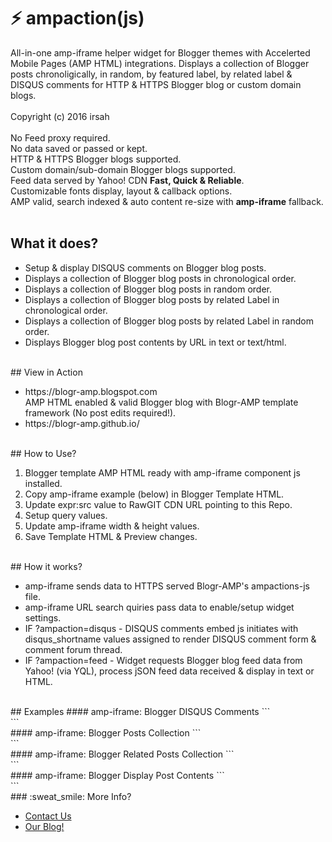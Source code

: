 # :zap: ampaction(js)
All-in-one amp-iframe helper widget for Blogger themes with Accelerted Mobile Pages (AMP HTML) integrations. Displays a collection of Blogger posts chronoligically, in random, by featured label, by related label &amp; DISQUS comments for HTTP &amp; HTTPS Blogger blog or custom domain blogs.<br>
<br>
Copyright (c) 2016 irsah 
<br>
<br>
No Feed proxy required.<br>
No data saved or passed or kept.<br>
HTTP &amp; HTTPS Blogger blogs supported.<br>
Custom domain/sub-domain Blogger blogs supported.<br>
Feed data served by Yahoo! CDN **Fast, Quick &amp; Reliable**.<br>
Customizable fonts display, layout &amp; callback options.<br>
AMP valid, search indexed &amp; auto content re-size with **amp-iframe** fallback.<br>
<br>
## What it does?
<ul>
<li>Setup &amp; display DISQUS comments on Blogger blog posts.</li>
<li>Displays a collection of Blogger blog posts in chronological order.</li>
<li>Displays a collection of Blogger blog posts in random order.</li>
<li>Displays a collection of Blogger blog posts by related Label in chronological order.</li>
<li>Displays a collection of Blogger blog posts by related Label in random order.</li>
<li>Displays Blogger blog post contents by URL in text or text/html.</li>
</ul>
<br>
## View in Action
<ul>
<li>https://blogr-amp.blogspot.com<br>
AMP HTML enabled &amp; valid Blogger blog with Blogr-AMP template framework (No post edits required!).</li>
<li>https://blogr-amp.github.io/</li>
</ul>
<br>
## How to Use?
<ol>
<li>Blogger template AMP HTML ready with amp-iframe component js installed.</li>
<li>Copy amp-iframe example (below) in Blogger Template HTML.</li>
<li>Update expr:src value to RawGIT CDN URL pointing to this Repo.</li>
<li>Setup query values.</li>
<li>Update amp-iframe width &amp; height values.</li>
<li>Save Template HTML &amp; Preview changes.</li>
</ol>
<br>
## How it works?
<ul>
<li>amp-iframe sends data to HTTPS served Blogr-AMP's ampactions-js file.</li>
<li>amp-iframe URL search quiries pass data to enable/setup widget settings.</li>
<li>IF ?ampaction=disqus - DISQUS comments embed js initiates with disqus_shortname values assigned to render DISQUS comment form &amp; comment forum thread.</li>
<li>IF ?ampaction=feed - Widget requests Blogger blog feed data from Yahoo! (via YQL), process jSON feed data received &amp; display in text or HTML.</li>
</ul>
<br>
## Examples
#### amp-iframe: Blogger DISQUS Comments
```
<amp-iframe
  expr:src='"https://path-to-file.html
  ?ampactions=disqus
  &amp;shortname={{DISQUS_SHORTNAME}}
  &amp;fontstyle=normal
  &amp;fontweight=normal
  &amp;fontsize=16
  &amp;fontlineheight=1.428
  &amp;fontfamily=Helvetica,Arial,sans-serif
  &amp;canonicalurl=" + data:blog.canonicalUrl + "
  &amp;url=" + data:blog.url + "
  &amp;homepageurl=" + data:blog.homepageUrl + "
  &amp;canonicalhomepageurl=" + data:blog.canonicalHomepageUrl'
  frameborder='0'
  height='450'
  layout='responsive'
  resizable='resizable'
  sandbox='allow-forms allow-scripts allow-same-origin allow-modals allow-popups'
  width='600'>
<div aria-label='Disqus' overflow='overflow' placeholder='placeholder' role='button' tabindex='0'/>
</amp-iframe>
```
<br/>
#### amp-iframe: Blogger Posts Collection
```
<amp-iframe
  expr:src='"https://path-to-file.html
  ?ampactions=feed
  &amp;feedsummary=160
  &amp;feedlimit=100
  &amp;feedresults=5
  &amp;feedimage=420
  &amp;feedlimit=100
  &amp;fontstyle=normal
  &amp;fontweight=normal
  &amp;fontsize=16
  &amp;fontlineheight=1.428
  &amp;fontfamily=Helvetica,Arial,sans-serif
  &amp;canonicalurl=" + data:blog.canonicalUrl +" 
  &amp;canonicalhomepageurl=" + data:blog.canonicalhomepageUrl + " 
  frameborder='0'
  height='450'
  layout='responsive' 
  resizable='resizable'
  sandbox='allow-forms allow-scripts allow-same-origin allow-modals allow-popups'
  width='600'>
  <div aria-label='Feed' overflow='overflow' placeholder='placeholder' role='button' tabindex='0'/>
</amp-iframe>
```
<br/>
#### amp-iframe: Blogger Related Posts Collection
```
<amp-iframe
  expr:src='"https://path-to-file.html
  ?ampactions=feed
  &amp;feedrelated=true
  &amp;feedrelatedlabel={{A BLOG POST LABEL}}
  &amp;feedsummary=160
  &amp;feedlimit=100
  &amp;feedresults=5
  &amp;feedimage=420
  &amp;feedlimit=100
  &amp;fontstyle=normal
  &amp;fontweight=normal
  &amp;fontsize=16
  &amp;fontlineheight=1.428
  &amp;fontfamily=Helvetica,Arial,sans-serif
  &amp;canonicalurl=" + data:blog.canonicalUrl + " 
  &amp;canonicalhomepageurl=" + data:blog.canonicalhomepageUrl + " 
  frameborder='0' 
  height='450'
  layout='responsive' 
  resizable='resizable' 
  sandbox='allow-forms allow-scripts allow-same-origin allow-modals allow-popups' 
  width='600'>
  <div aria-label='Related' overflow='overflow' placeholder='placeholder' role='button' tabindex='0'/>
</amp-iframe>
```
<br/>
#### amp-iframe: Blogger Display Post Contents
```
<amp-iframe 
  expr:src='"https://path-to-file.html
  ?ampactions=feed
  &amp;feedcontenttype=text
  &amp;feedsummary=160
  &amp;fontstyle=normal
  &amp;fontweight=normal
  &amp;fontsize=16
  &amp;fontlineheight=1.428
  &amp;fontfamily=Helvetica,Arial,sans-serif
  &amp;canonicalurl=" + data:blog.canonicalUrl + " 
  &amp;canonicalhomepageurl=" + data:blog.canonicalhomepageUrl + " 
  frameborder='0'
  height='450' 
  layout='responsive'
  resizable='resizable'
  sandbox='allow-forms allow-scripts allow-same-origin allow-modals allow-popups' 
  width='600'>
<div aria-label='Related' overflow='overflow' placeholder='placeholder' role='button' tabindex='0'/>
</amp-iframe>
```
<br/>
### :sweat_smile: More Info?
<ul>
<li><a href="https://blogr-amp.blogspot.com/contact" target="_blank">Contact Us</a></li>
<li><a href="//blog.irsah.com" target="_blank">Our Blog!</a></li>
</ul>
